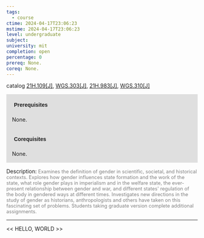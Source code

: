 ```yaml
---
tags:
  - course
ctime: 2024-04-17T23:06:23
mstime: 2024-04-17T23:06:23
level: undergraduate
subject: 
university: mit
completion: open
percentage: 0
prereq: None.
coreq: None.
---
```


catalog [21H.109[J]](http://student.mit.edu/catalog/m21Ha.html#21H.109), [WGS.303[J]](http://student.mit.edu/catalog/mWGSa.html#WGS.303), [21H.983[J]](http://student.mit.edu/catalog/m21Hb.html#21H.983), [WGS.310[J]](http://student.mit.edu/catalog/mWGSa.html#WGS.310)

<span style="display: block; padding: 15px; background-color: rgb(100, 100, 100, 0.2);"><font id="m_prereq2321_0" style="display: block; font-family: Arial, sans-serif; font-weight: bold; padding: 5px">Prerequisites</font><br><span id="prereq2321_0">None.</span></span>
<span style="display: block; padding: 15px; background-color: rgb(100, 100, 100, 0.2);"><font id="m_coreq2321_0" style="display: block; font-family: Arial, sans-serif; font-weight: bold; padding: 5px">Corequisites</font><br><span id="coreq2321_0">None.</span></span>

<font style="">Description:</font>
<font style="color: grey; font-size: 0.8rem;">Examines the definition of gender in scientific, societal, and historical contexts. Explores how gender influences state formation and the work of the state, what role gender plays in imperialism and in the welfare state, the ever-present relationship between gender and war, and different states' regulation of the body in gendered ways at different times. Investigates new directions in the study of gender as historians, anthropologists and others have taken on this fascinating set of problems. Students taking graduate version complete additional assignments.</font>



---

<< HELLO, WORLD >>
